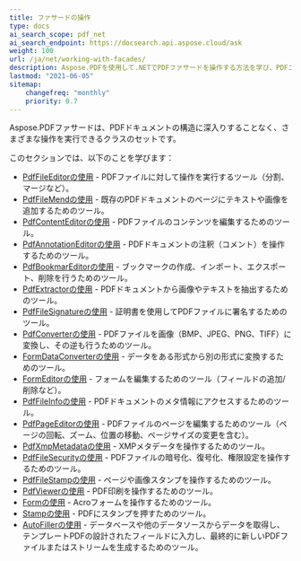 ```yaml
---
title: ファサードの操作
type: docs
ai_search_scope: pdf_net
ai_search_endpoint: https://docsearch.api.aspose.cloud/ask
weight: 100
url: /ja/net/working-with-facades/
description: Aspose.PDFを使用して.NETでPDFファサードを操作する方法を学び、PDFコンテンツの操作と表示を容易にします。
lastmod: "2021-06-05"
sitemap:
    changefreq: "monthly"
    priority: 0.7
---
```

Aspose.PDFファサードは、PDFドキュメントの構造に深入りすることなく、さまざまな操作を実行できるクラスのセットです。

このセクションでは、以下のことを学びます：

- [PdfFileEditorの使用](/pdf/net/pdffileeditor-class/) - PDFファイルに対して操作を実行するツール（分割、マージなど）。
- [PdfFileMendの使用](/pdf/net/pdffilemend-class/) - 既存のPDFドキュメントのページにテキストや画像を追加するためのツール。
- [PdfContentEditorの使用](/pdf/net/pdfcontenteditor-class/) - PDFファイルのコンテンツを編集するためのツール。
- [PdfAnnotationEditorの使用](/pdf/net/pdfannotationeditor-class/) - PDFドキュメントの注釈（コメント）を操作するためのツール。
- [PdfBookmarEditorの使用](/pdf/net/working-with-bookmarks-facades/) - ブックマークの作成、インポート、エクスポート、削除を行うためのツール。
- [PdfExtractorの使用](/pdf/net/pdfextractor-class/)  - PDFドキュメントから画像やテキストを抽出するためのツール。
- [PdfFileSignatureの使用](/pdf/net/pdffilesignature-class/) - 証明書を使用してPDFファイルに署名するためのツール。
- [PdfConverterの使用](/pdf/net/pdfconverter-class/) - PDFファイルを画像（BMP、JPEG、PNG、TIFF）に変換し、その逆も行うためのツール。
- [FormDataConverterの使用](/pdf/net/formdataconverter-class/) - データをある形式から別の形式に変換するためのツール。
- [FormEditorの使用](/pdf/net/formeditor-class/) - フォームを編集するためのツール（フィールドの追加/削除など）。
- [PdfFileInfoの使用](/pdf/net/pdffileinfo-class/) - PDFドキュメントのメタ情報にアクセスするためのツール。
- [PdfPageEditorの使用](/pdf/net/pdfpageeditor-class/) - PDFファイルのページを編集するためのツール（ページの回転、ズーム、位置の移動、ページサイズの変更を含む）。
- [PdfXmpMetadataの使用](/pdf/net/pdfxmpmetadata-class/) - XMPメタデータを操作するためのツール。
- [PdfFileSecurityの使用](/pdf/net/pdffilesecurity-class/) - PDFファイルの暗号化、復号化、権限設定を操作するためのツール。
- [PdfFileStampの使用](/pdf/net/pdffilestamp-class/) - ページや画像スタンプを操作するためのツール。
- [PdfViewerの使用](/pdf/net/pdfviewer-class/) - PDF印刷を操作するためのツール。
- [Formの使用](/pdf/net/form-class/) - Acroフォームを操作するためのツール。
- [Stampの使用](/pdf/net/stamp-class/) - PDFにスタンプを押すためのツール。
- [AutoFillerの使用](/pdf/net/autofiller-class/) - データベースや他のデータソースからデータを取得し、テンプレートPDFの設計されたフィールドに入力し、最終的に新しいPDFファイルまたはストリームを生成するためのツール。